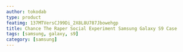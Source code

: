 ```yaml
---
author: tokodab
type: product
featimg: 137MTVersCJ99Di_2X8L8U787Jbowehgp
title: Chance The Raper Social Experiment Samsung Galaxy S9 Case
tags: [samsung, galaxy, s9]
category: [samsung]
---
```

